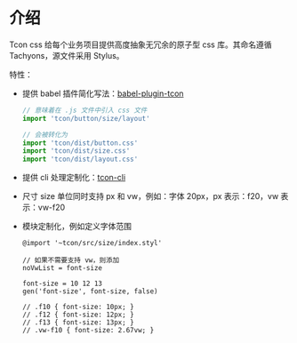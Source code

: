 # 介绍

Tcon css 给每个业务项目提供高度抽象无冗余的原子型 css 库。其命名遵循 Tachyons，源文件采用 Stylus。

特性：

- 提供 babel 插件简化写法：[babel-plugin-tcon](https://github.com/visualization-page/babel-plugin-tcon)
  ```js
  // 意味着在 .js 文件中引入 css 文件
  import 'tcon/button/size/layout'

  // 会被转化为
  import 'tcon/dist/button.css'
  import 'tcon/dist/size.css'
  import 'tcon/dist/layout.css'
  ```

- 提供 cli 处理定制化：[tcon-cli](https://github.com/visualization-page/tcon-cli) 

- 尺寸 size 单位同时支持 px 和 vw，例如：字体 20px，px 表示：f20，vw 表示：vw-f20

- 模块定制化，例如定义字体范围
  ```stylus
  @import '~tcon/src/size/index.styl'
  
  // 如果不需要支持 vw，则添加
  noVwList = font-size
  
  font-size = 10 12 13
  gen('font-size', font-size, false)

  // .f10 { font-size: 10px; }
  // .f12 { font-size: 12px; }
  // .f13 { font-size: 13px; }
  // .vw-f10 { font-size: 2.67vw; }
  ```
